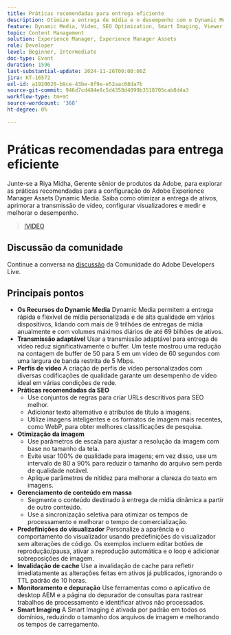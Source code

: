 ```yaml
---
title: Práticas recomendadas para entrega eficiente
description: Otimize a entrega de mídia e o desempenho com o Dynamic Media aproveitando o fluxo adaptável, os perfis de vídeo personalizados, as práticas recomendadas de SEO, a otimização de imagens, o gerenciamento de conteúdo em massa, as predefinições do visualizador, a invalidação de cache e a geração inteligente de imagens.
feature: Dynamic Media, Video, SEO Optimization, Smart Imaging, Viewer Presets, Best Practices
topic: Content Management
solution: Experience Manager, Experience Manager Assets
role: Developer
level: Beginner, Intermediate
doc-type: Event
duration: 1596
last-substantial-update: 2024-11-26T00:00:00Z
jira: KT-16572
exl-id: a1920020-b9ce-43be-8f9e-e52aac68da7b
source-git-commit: 946d7cd484e8c5d4358d4099b3518705cab8d4a3
workflow-type: tm+mt
source-wordcount: '368'
ht-degree: 0%

---
```


# Práticas recomendadas para entrega eficiente

Junte-se a Riya Midha, Gerente sênior de produtos da Adobe, para explorar as práticas recomendadas para a configuração do Adobe Experience Manager Assets Dynamic Media. Saiba como otimizar a entrega de ativos, aprimorar a transmissão de vídeo, configurar visualizadores e medir e melhorar o desempenho.

>[!VIDEO](https://video.tv.adobe.com/v/3440399/?learn=on&enablevpops)

## Discussão da comunidade

Continue a conversa na [discussão](https://adobe.ly/3YGedpb) da Comunidade do Adobe Developers Live.

## Principais pontos

* **Os Recursos do Dynamic Media** Dynamic Media permitem a entrega rápida e flexível de mídia personalizada e de alta qualidade em vários dispositivos, lidando com mais de 9 trilhões de entregas de mídia anualmente e com volumes máximos diários de até 69 bilhões de ativos.
* **Transmissão adaptável** Usar a transmissão adaptável para entrega de vídeo reduz significativamente o buffer. Um teste mostrou uma redução na contagem de buffer de 50 para 5 em um vídeo de 60 segundos com uma largura de banda restrita de 5 Mbps.
* **Perfis de vídeo** A criação de perfis de vídeo personalizados com diversas codificações de qualidade garante um desempenho de vídeo ideal em várias condições de rede.
* **Práticas recomendadas da SEO**
   * Use conjuntos de regras para criar URLs descritivos para SEO melhor.
   * Adicionar texto alternativo e atributos de título a imagens.
   * Utilize imagens inteligentes e os formatos de imagem mais recentes, como WebP, para obter melhores classificações de pesquisa.
* **Otimização da imagem**
   * Use parâmetros de escala para ajustar a resolução da imagem com base no tamanho da tela.
   * Evite usar 100% de qualidade para imagens; em vez disso, use um intervalo de 80 a 90% para reduzir o tamanho do arquivo sem perda de qualidade notável.
   * Aplique parâmetros de nitidez para melhorar a clareza do texto em imagens.
* **Gerenciamento de conteúdo em massa**
   * Segmente o conteúdo destinado à entrega de mídia dinâmica a partir de outro conteúdo.
   * Use a sincronização seletiva para otimizar os tempos de processamento e melhorar o tempo de comercialização.
* **Predefinições do visualizador** Personalize a aparência e o comportamento do visualizador usando predefinições do visualizador sem alterações de código. Os exemplos incluem editar botões de reprodução/pausa, ativar a reprodução automática e o loop e adicionar sobreposições de imagem.
* **Invalidação de cache** Use a invalidação de cache para refletir imediatamente as alterações feitas em ativos já publicados, ignorando o TTL padrão de 10 horas.
* **Monitoramento e depuração** Use ferramentas como o aplicativo de desktop AEM e a página do depurador de consultas para rastrear trabalhos de processamento e identificar ativos não processados.
* **Smart Imaging** A Smart Imaging é ativada por padrão em todos os domínios, reduzindo o tamanho dos arquivos de imagem e melhorando os tempos de carregamento.
